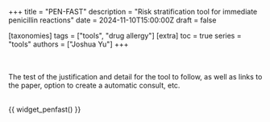 +++
title = "PEN-FAST"
description = "Risk stratification tool for immediate penicillin reactions"
date = 2024-11-10T15:00:00Z
draft = false

[taxonomies]
tags = ["tools", "drug allergy"]
[extra]
toc = true
series = "tools"
authors = ["Joshua Yu"]
+++

</br>
</br>
The test of the justification and detail for the tool to follow, as well as links to the paper, option to create a automatic consult, etc.
</br>
</br>

{{ widget_penfast() }}
